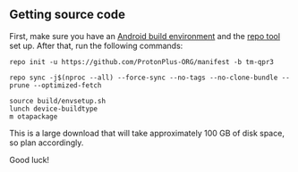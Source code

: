 ## Getting source code

First, make sure you have an [Android build environment](https://source.android.com/setup/build/initializing) and the [repo tool](https://source.android.com/setup/build/downloading) set up. After that, run the following commands:

```
repo init -u https://github.com/ProtonPlus-ORG/manifest -b tm-qpr3
```

```
repo sync -j$(nproc --all) --force-sync --no-tags --no-clone-bundle --prune --optimized-fetch
```

```
source build/envsetup.sh
lunch device-buildtype
m otapackage
```

This is a large download that will take approximately 100 GB of disk space, so plan accordingly.

Good luck!